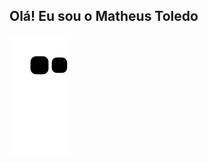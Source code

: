 ## Olá! Eu sou o Matheus Toledo

![Snake animation](https://github.com/rafaballerini/rafaballerini/blob/output/github-contribution-grid-snake.svg)
